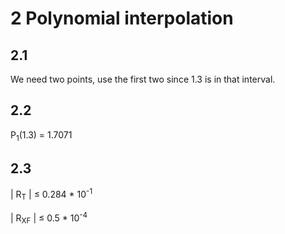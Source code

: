 # 2 Polynomial interpolation

## 2.1 
We need two points, use the first two since 1.3 is in that interval.

## 2.2

P<sub>1</sub>(1.3) = 1.7071

## 2.3

| R<sub>T</sub> | ≤ 0.284 * 10<sup>-1<sup>

| R<sub>XF</sub> | ≤ 0.5 * 10<sup>-4<sup>